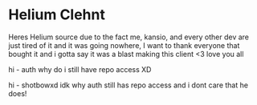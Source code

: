 # Helium Clehnt

Heres Helium source due to the fact me, kansio, and every other dev are just tired of it and it was going nowhere, I want to thank everyone that bought it and i gotta say it was a blast making this client <3 love you all

hi - auth
why do i still have repo access XD

hi - shotbowxd
idk why auth still has repo access and i dont care that he does!
